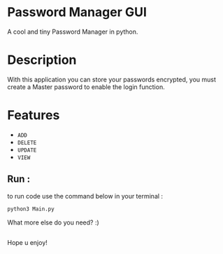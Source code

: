 # Password Manager GUI
A cool and tiny Password Manager in python.

# Description
With this application you can store your passwords encrypted, you must create a Master password to enable the login function.

# Features

* `ADD`
* `DELETE`
* `UPDATE`
* `VIEW`


## Run :

to run code use the command below in your terminal :


```Python
python3 Main.py
```


What more else do you need? :)

##
Hope u enjoy!

